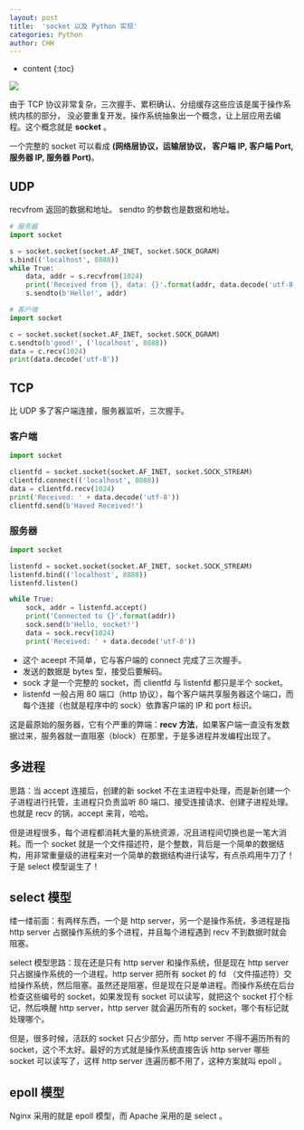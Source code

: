 ```yaml
---
layout: post
title:  'socket 以及 Python 实现'
categories: Python
author: CHH
---
```


* content
{:toc}

![](https://upload-images.jianshu.io/upload_images/5690299-9704cb56e2d78a5d.png?imageMogr2/auto-orient/strip%7CimageView2/2/w/1240)




由于 TCP 协议非常复杂，三次握手、累积确认、分组缓存这些应该是属于操作系统内核的部分， 没必要重复开发。操作系统抽象出一个概念，让上层应用去编程。这个概念就是 **socket** 。

一个完整的 socket 可以看成 **(网络层协议，运输层协议， 客户端 IP, 客户端 Port,  服务器 IP, 服务器 Port)**。

## UDP

recvfrom 返回的数据和地址。
sendto 的参数也是数据和地址。

```python
# 服务器
import socket

s = socket.socket(socket.AF_INET, socket.SOCK_DGRAM)
s.bind(('localhost', 8888))
while True:
	data, addr = s.recvfrom(1024)
	print('Received from {}, data: {}'.format(addr, data.decode('utf-8')))
	s.sendto(b'Hello!', addr)
```

```python
# 客户端
import socket

c = socket.socket(socket.AF_INET, socket.SOCK_DGRAM)
c.sendto(b'good!', ('localhost', 8888))
data = c.recv(1024)
print(data.decode('utf-8'))
```


## TCP

比 UDP 多了客户端连接，服务器监听，三次握手。

### 客户端

```python
import socket

clientfd = socket.socket(socket.AF_INET, socket.SOCK_STREAM)
clientfd.connect(('localhost', 8888))
data = clientfd.recv(1024)
print('Received: ' + data.decode('utf-8'))
clientfd.send(b'Haved Received!')
```

### 服务器

```python
import socket

listenfd = socket.socket(socket.AF_INET, socket.SOCK_STREAM)
listenfd.bind(('localhost', 8888))
listenfd.listen()

while True:
	sock, addr = listenfd.accept()
	print('Connected to {}'.format(addr))
	sock.send(b'Hello, socket!')
	data = sock.recv(1024)  
	print('Received: ' + data.decode('utf-8'))
```

- 这个 aceept 不简单，它与客户端的 connect 完成了三次握手。
- 发送的数据是 bytes 型，接受后要解码。
- sock 才是一个完整的 socket，而 clientfd 与 listenfd 都只是半个 socket。
- listenfd 一般占用 80 端口（http 协议），每个客户端共享服务器这个端口，而每个连接（也就是程序中的 sock）依靠客户端的 IP 和 port 标识。

这是最原始的服务器，它有个严重的弊端：**recv 方法**，如果客户端一直没有发数据过来，服务器就一直阻塞（block）在那里，于是多进程并发编程出现了。

## 多进程

思路：当 accept 连接后，创建的新 socket 不在主进程中处理，而是新创建一个子进程进行托管，主进程只负责监听 80 端口、接受连接请求、创建子进程处理。也就是 recv 的锅，accept 来背，哈哈。

但是进程很多，每个进程都消耗大量的系统资源，况且进程间切换也是一笔大消耗。而一个 socket 就是一个文件描述符，是个整数，背后是一个简单的数据结构，用非常重量级的进程来对一个简单的数据结构进行读写，有点杀鸡用牛刀了！于是 select 模型诞生了！

## select 模型

缕一缕前面：有两样东西，一个是 http server，另一个是操作系统，多进程是指 http server 占据操作系统的多个进程，并且每个进程遇到 recv 不到数据时就会阻塞。

select 模型思路：现在还是只有 http server 和操作系统，但是现在 http server 只占据操作系统的一个进程。http server 把所有 socket 的 fd （文件描述符）交给操作系统，然后阻塞。虽然还是阻塞，但是现在只是单进程。而操作系统在后台检查这些编号的 socket，如果发现有 socket 可以读写，就把这个 socket 打个标记，然后唤醒 http server，http server 就会遍历所有的 socket，哪个有标记就处理哪个。

但是，很多时候，活跃的 socket 只占少部分，而 http server 不得不遍历所有的 socket，这个不太好。最好的方式就是操作系统直接告诉 http server 哪些 socket 可以读写了，这样 http server 连遍历都不用了，这种方案就叫 epoll 。

## epoll 模型

Nginx 采用的就是 epoll 模型，而 Apache 采用的是 select 。